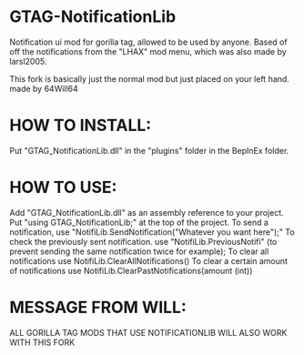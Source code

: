 # GTAG-NotificationLib
Notification ui mod for gorilla tag, allowed to be used by anyone.
Based of off the notifications from the "LHAX" mod menu, which was also made by larsl2005.

This fork is basically just the normal mod but just placed on your left hand.
made by 64Will64

# HOW TO INSTALL:
Put "GTAG_NotificationLib.dll" in the "plugins" folder in the BepInEx folder.

# HOW TO USE:
Add "GTAG_NotificationLib.dll" as an assembly reference to your project.
Put "using GTAG_NotificationLib;" at the top of the project.
To send a notification, use "NotifiLib.SendNotification("Whatever you want here");"
To check the previously sent notification. use "NotifiLib.PreviousNotifi" (to prevent sending the same notification twice for example);
To clear all notifications use NotifiLib.ClearAllNotifications()
To clear a certain amount of notifications use NotifiLib.ClearPastNotifications(amount (int))

# MESSAGE FROM WILL:
ALL GORILLA TAG MODS THAT USE NOTIFICATIONLIB WILL ALSO WORK WITH THIS FORK
